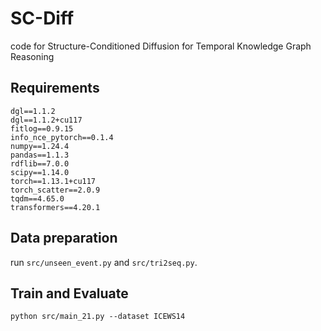 # SC-Diff
code for Structure-Conditioned Diffusion for Temporal Knowledge Graph Reasoning
## Requirements
```
dgl==1.1.2
dgl==1.1.2+cu117
fitlog==0.9.15
info_nce_pytorch==0.1.4
numpy==1.24.4
pandas==1.1.3
rdflib==7.0.0
scipy==1.14.0
torch==1.13.1+cu117
torch_scatter==2.0.9
tqdm==4.65.0
transformers==4.20.1
```

## Data preparation

run `src/unseen_event.py` and `src/tri2seq.py`.

## Train and Evaluate
```
python src/main_21.py --dataset ICEWS14

